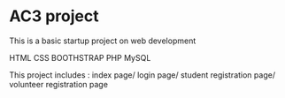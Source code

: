 # AC3 project

This is a basic startup project on web development 

HTML CSS BOOTHSTRAP PHP MySQL

This project includes : 
  index page/
  login page/
  student registration page/
  volunteer registration page
